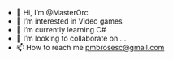 - 👋 Hi, I’m @MasterOrc
- 👀 I’m interested in Video games
- 🌱 I’m currently learning C#
- 💞️ I’m looking to collaborate on ...
- 📫 How to reach me pmbrosesc@gmail.com

<!---
MasterOrc/MasterOrc is a ✨ special ✨ repository because its `README.md` (this file) appears on your GitHub profile.
You can click the Preview link to take a look at your changes.
--->
